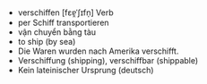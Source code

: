 - verschiffen [fɛɐ̯ˈʃɪfn̩] Verb
- per Schiff transportieren
- vận chuyển bằng tàu
- to ship (by sea)
- Die Waren wurden nach Amerika verschifft.
- Verschiffung (shipping), verschiffbar (shippable)  
- Kein lateinischer Ursprung (deutsch)
